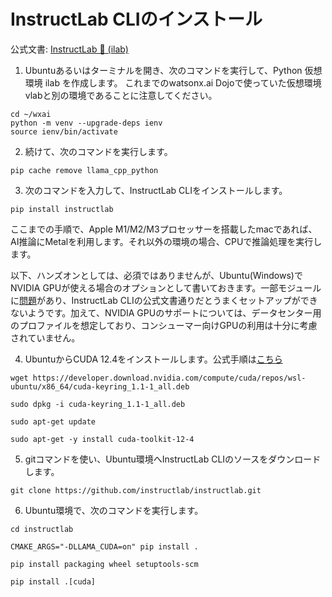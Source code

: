 # InstructLab CLIのインストール

公式文書: [InstructLab 🐶 (ilab)](https://github.com/instructlab/instructlab/blob/main/README.md)

1. Ubuntuあるいはターミナルを開き、次のコマンドを実行して、Python 仮想環境 ilab を作成します。
これまでのwatsonx.ai Dojoで使っていた仮想環境vlabと別の環境であることに注意してください。

```
cd ~/wxai
python -m venv --upgrade-deps ienv
source ienv/bin/activate
```
2. 続けて、次のコマンドを実行します。
```
pip cache remove llama_cpp_python

```

3. 次のコマンドを入力して、InstructLab CLIをインストールします。 
```
pip install instructlab
```

ここまでの手順で、Apple M1/M2/M3プロセッサーを搭載したmacであれば、AI推論にMetalを利用します。それ以外の環境の場合、CPUで推論処理を実行します。

以下、ハンズオンとしては、必須ではありませんが、Ubuntu(Windows)でNVIDIA GPUが使える場合のオプションとして書いておきます。一部モジュールに[問題](https://github.com/instructlab/instructlab/issues/1864)があり、InstructLab CLIの公式文書通りだとうまくセットアップができないようです。加えて、NVIDIA GPUのサポートについては、データセンター用のプロファイルを想定しており、コンシューマー向けGPUの利用は十分に考慮されていません。

4. UbuntuからCUDA 12.4をインストールします。公式手順は[こちら](https://developer.nvidia.com/cuda-12-4-0-download-archive?target_os=Linux&target_arch=x86_64&Distribution=WSL-Ubuntu&target_version=2.0&target_type=deb_network)

 
```
wget https://developer.download.nvidia.com/compute/cuda/repos/wsl-ubuntu/x86_64/cuda-keyring_1.1-1_all.deb
```

```
sudo dpkg -i cuda-keyring_1.1-1_all.deb
```

```
sudo apt-get update
```

```
sudo apt-get -y install cuda-toolkit-12-4
```

5. gitコマンドを使い、Ubuntu環境へInstructLab CLIのソースをダウンロードします。
```
git clone https://github.com/instructlab/instructlab.git
```

6. Ubuntu環境で、次のコマンドを実行します。 

```
cd instructlab
```
```
CMAKE_ARGS="-DLLAMA_CUDA=on" pip install .
```
```
pip install packaging wheel setuptools-scm
```
```
pip install .[cuda]
```



